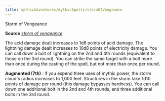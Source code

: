 ```yaml
---
title: mythicAdventures/mythicSpells/stormOfVengeance
---
```

Storm of Vengeance

**Source** [_storm of vengeance_](spells/stormOfVengeance.md#_storm-of-vengeance)

The acid damage dealt increases to 1d8 points of acid damage. The lightning damage dealt increases to 10d8 points of electricity damage. You can call down a bolt of lightning on the 2nd and 4th rounds (equivalent to those on the 3rd round). You can strike the same target with a bolt more than once during the casting of the spell, but not more than once per round.

**Augmented (7th)** : If you expend three uses of mythic power, the storm cloud's radius increases to 1,000 feet. Structures in the storm take 1d10 points of damage per round (this damage bypasses hardness). You can call down one additional bolt in the 2nd and 4th rounds, and three additional bolts in the 3rd round.

